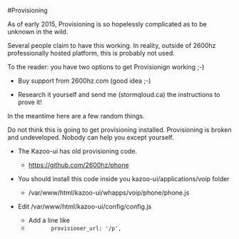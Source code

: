 #Provisioning

As of early 2015, Provisioning is so hopelessly complicated as to be unknown in the wild.

Several people claim to have this working.  In reality, outside of 2600hz professionally hosted platform, this is probably not used.

To the reader: you have two options to get Provisionign working ;-)  

* Buy support from 2600hz.com (good idea ;-)

* Research it yourself and send me (stormqloud.ca) the instructions to prove it!

In the meantime here are a few random things.

Do not think this is going to get provisioning installed.  Provisioning is broken and undeveloped.  Nobody can help you except yourself.

* The Kazoo-ui has old provisioning code. 
  * https://github.com/2600hz/phone
* You should install this code inside you kazoo-ui/applications/voip folder
  * /var/www/html/kazoo-ui/whapps/voip/phone/phone.js
 
* Edit /var/www/html/kazoo-ui/config/config.js 
  * Add a line like 
  * ```        provisioner_url: '/p', ```
 
